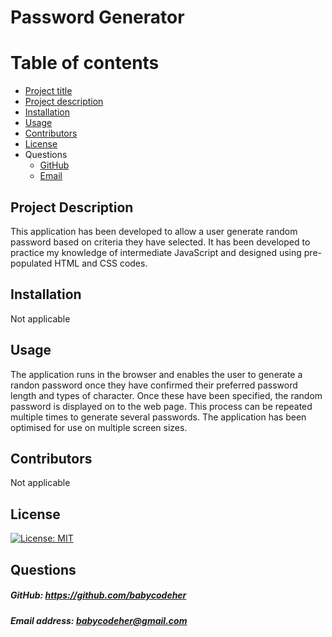 # Password Generator


# Table of contents
- [Project title](#title)
- [Project description](#description)
- [Installation](#installation)
- [Usage](#usage)
- [Contributors](#contributors)
- [License](#license)
- Questions
    - [GitHub](#gitHub)
    - [Email](#email)

## Project Description
This application has been developed to allow a user generate random password based on criteria they have selected. It has been developed to practice my knowledge of intermediate JavaScript and designed using pre-populated HTML and CSS codes.

## Installation
Not applicable

## Usage
The application runs in the browser and enables the user to generate a randon password once they have confirmed their preferred password length and types of character. Once these have been specified, the random password is displayed on to the web page. This process can be repeated multiple times to generate several passwords. The application has been optimised for use on multiple screen sizes.

## Contributors
Not applicable

## License
[![License: MIT](https://img.shields.io/badge/License-MIT-yellow.svg)](https://opensource.org/licenses/MIT)

## Questions
##### GitHub: https://github.com/babycodeher
##### Email address: babycodeher@gmail.com